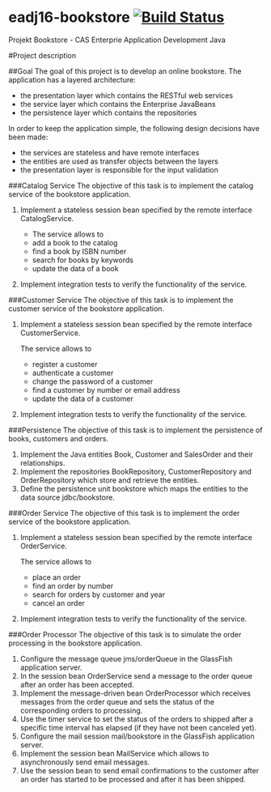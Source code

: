 # eadj16-bookstore [![Build Status](https://travis-ci.org/philippewanner/eadj16-bookstore.svg?branch=master)](https://travis-ci.org/philippewanner/eadj16-bookstore)
Projekt Bookstore - CAS Enterprie Application Development Java

#Project description

##Goal
The goal of this project is to develop an online bookstore. The application has a layered architecture:
- the presentation layer which contains the RESTful web services
- the service layer which contains the Enterprise JavaBeans
- the persistence layer which contains the repositories

In order to keep the application simple, the following design decisions have been made:
- the services are stateless and have remote interfaces
- the entities are used as transfer objects between the layers
- the presentation layer is responsible for the input validation

###Catalog Service
The objective of this task is to implement the catalog service of the bookstore application.

1. Implement a stateless session bean specified by the remote interface CatalogService.

    - The service allows to
    - add a book to the catalog
    - find a book by ISBN number
    - search for books by keywords
    - update the data of a book
    
2. Implement integration tests to verify the functionality of the service.

###Customer Service
The objective of this task is to implement the customer service of the bookstore application.

1. Implement a stateless session bean specified by the remote interface CustomerService.

    The service allows to
    
    - register a customer
    - authenticate a customer
    - change the password of a customer
    - find a customer by number or email address
    - update the data of a customer
    
2. Implement integration tests to verify the functionality of the service.

###Persistence
The objective of this task is to implement the persistence of books, customers and orders.

1. Implement the Java entities Book, Customer and SalesOrder and their relationships.
2. Implement the repositories BookRepository, CustomerRepository and OrderRepository which store and retrieve the entities.
3. Define the persistence unit bookstore which maps the entities to the data source jdbc/bookstore.

###Order Service
The objective of this task is to implement the order service of the bookstore application.

1. Implement a stateless session bean specified by the remote interface OrderService.
    
    The service allows to
    
    - place an order
    - find an order by number
    - search for orders by customer and year
    - cancel an order
2. Implement integration tests to verify the functionality of the service.

###Order Processor
The objective of this task is to simulate the order processing in the bookstore application.

1. Configure the message queue jms/orderQueue in the GlassFish application server.
2. In the session bean OrderService send a message to the order queue after an order has been accepted.
3. Implement the message-driven bean OrderProcessor which receives messages from the order queue and sets the status of
 the corresponding orders to processing.
4. Use the timer service to set the status of the orders to shipped after a specific time interval has elapsed (if they
 have not been canceled yet).
5. Configure the mail session mail/bookstore in the GlassFish application server.
6. Implement the session bean MailService which allows to asynchronously send email messages.
7. Use the session bean to send email confirmations to the customer after an order has started to be processed and after it has been shipped.
